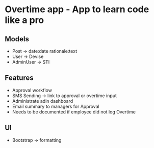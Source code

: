 # Overtime app - App to learn code like a pro

## Models
- Post -> date:date rationale:text
- User -> Devise
- AdminUser -> STI

## Features
- Approval workflow
- SMS Sending -> link to approval or overtime input
- Administrate adin dashboard
- Email summary to managers for Approval
- Needs to be documented if employee did not log Overtime

## UI
- Bootstrap -> formatting
